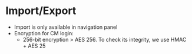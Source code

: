 [title]: # (Import/Export)
[tags]: # (import,faq,export,encryption,integrity)
[priority]: # (703)

#  Import/Export

- Import is only available in navigation panel 
- Encryption for CM login:
  - 256-bit encryption > AES 256. To check its integrity, we use HMAC + AES 25